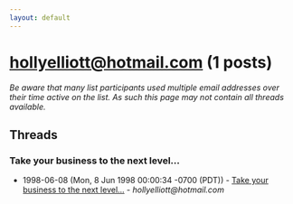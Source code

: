 ```yaml
---
layout: default
---
```


# hollyelliott@hotmail.com (1 posts)

_Be aware that many list participants used multiple email addresses over their time active on the list. As such this page may not contain all threads available._

## Threads

### Take your business to the next level...
+ 1998-06-08 (Mon, 8 Jun 1998 00:00:34 -0700 (PDT)) - [Take your business to the next level...](/archive/1998/06/3e89a8ad8c96f8c9f5d3c1e83268d6851720f225d304c3d34680ba5b3972c796) - _hollyelliott@hotmail.com_

